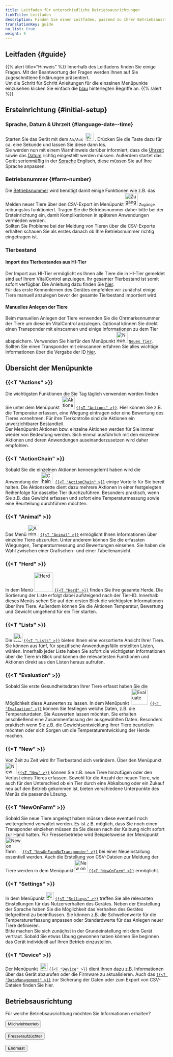 ```yaml
---
title: Leitfaden für unterschiedliche Betriebsausrichtungen
linkTitle: Leitfaden
description: Finden Sie einen Leitfaden, passend zu Ihrer Betriebsausrichtung
translationKey: guide
no_list: true
weight: 5
---
```


## Leitfaden {#guide}

{{% alert title="Hinweis" %}}
Innerhalb des Leitfadens finden Sie einige Fragen. Mit der Beantwortung der Fragen werden Ihnen auf Sie zugeschnittene Erklärungen präsentiert. </br> 
Um die Schritt für Schritt Anleitungen für die einzelnen Menüpunkte einzusehen klicken Sie einfach die [blau](../leitfaden/) hinterlegten Begriffe an. 
{{% /alert %}}

## Ersteinrichtung {#initial-setup}

### Sprache, Datum & Uhrzeit {#language-date--time}

Starten Sie das Gerät mit dem `An/Aus` &nbsp;<img src="/icons/gear.svg" width="25" align="bottom" alt="Aktionskette" />&nbsp;. Drücken Sie die Taste dazu für ca. eine Sekunde und lassen Sie diese dann los. </br> 
Sie werden nun mit einem Warnhinweis darüber informiert, dass die [Uhrzeit](../../einstellungen/datum-uhrzeit/#to-set-the-time) sowie das [Datum](../../einstellungen/datum-uhrzeit/#to-set-the-date) richtig eingestellt werden müssen. Außerdem startet das Gerät serienmäßig in der [Sprache](../../einstellungen/sprache/#setting-your-language) Englisch, diese müssen Sie auf Ihre Sprache anpassen. 

### Betriebsnummer {#farm-number}

Die [Betriebsnummer](../../einstellungen/betriebsnummer/#set-your-farm-number) wird benötigt damit einige Funktionen wie z.B. das Melden neuer Tiere über den CSV-Export im Menüpunkt <img src="/icons/main/new-on-farm.svg" width="40" align="bottom" alt="Zugänge" /> `Zugänge` reibungslos funktioniert. Tragen Sie die Betriebsnummer daher bitte bei der Ersteinrichtung ein, damit Komplikationen in späteren Anwendungen vermieden werden. </br> 
Sollten Sie Probleme bei der Meldung von Tieren über die CSV-Exporte erhalten schauen Sie als erstes danach ob Ihre Betriebsnummer richtig eingetragen ist.

### Tierbestand

#### Import des Tierbestandes aus HI-Tier

Der Import aus HI-Tier ermöglicht es Ihnen alle Tiere die in HI-Tier gemeldet sind auf Ihrem VitalControl anzulegen. Ihr gesamter Tierbestand ist somit sofort verfügbar. Die Anleitung dazu finden Sie [hier](). </br> 
Für das erste Kennenlernen des Gerätes empfehlen wir zunächst einige Tiere manuell anzulegen bevor der gesamte Tierbestand importiert wird.

#### Manuelles Anlegen der Tiere

Beim manuellen Anlegen der Tiere verwenden Sie die Ohrmarkennummer der Tiere um diese im VitalControl anzulegen. Optional können Sie direkt einen Transponder mit einscannen und einige Informationen zu dem Tier abspeichern. Verwenden Sie hierfür den Menüpunkt <img src="/icons/main/new-animal.svg" width="35" align="bottom" alt="Neues Tier" /> [`Neues Tier`](../../neu/tier/#create-a-new-animal). </br> 
Sollten Sie einen Transponder mit einscannen erfahren Sie alles wichtige Informationen über die Vergabe der ID  [hier](../../einstellungen/tiere-neu-anlegen/#assignment-animal-id).

## Übersicht der Menüpunkte
### {{<T "Actions" >}}

Die wichtigsten Funktionen die Sie Tag täglich verwenden werden finden Sie unter dem Menüpunkt &nbsp;<img src="/icons/actions.svg" width="40" align="bottom" alt="Aktionen" /> [`{{<T "Actions" >}}`](../aktionen/). Hier können Sie z.B. die Temperatur erfassen, eine Wiegung eintragen oder eine Bewertung des Tieres vornehmen. Für ihre Tierkontrolle sind die Aktionen ein unverzichtbarer Bestandteil. </br> 
Der Menüpunkt Aktionen bzw. einzelne Aktionen werden für Sie immer wieder von Bedeutung werden. Sich einmal ausführlich mit den einzelnen Aktionen und deren Anwendungen auseinanderzusetzen wird daher empfohlen. 

### {{<T "ActionChain" >}}

Sobald Sie die einzelnen Aktionen kennengelernt haben wird die Anwendung der  &nbsp;<img src="/icons/actions/action-chain.svg" width="35" align="bottom" alt="Chain of actions" />&nbsp; [`{{<T "ActionChain" >}}`](../aktionskette/#chain-of-actions) einige Vorteile für Sie bereit halten. Die Aktionskette dient dazu mehrere Aktionen in einer festgelegten Reihenfolge für dasselbe Tier durchzuführen. Besonders praktisch, wenn Sie z.B. das Gewicht erfassen und sofort eine Temperaturmessung sowie eine Beurteilung durchführen möchten.

### {{<T "Animal" >}}

Das Menü  <img src="/icons/main/animal.svg" width="35" align="bottom" alt="Animal" /> [`{{<T "Animal" >}}`](../einzeltier/#animal) ermöglicht Ihnen Informationen über einzelne Tiere abzurufen. Unter anderem können Sie die erfassten Wiegungen, Temperaturmessung und Bewertungen einsehen. Sie haben die Wahl zwischen einer Grafischen- und einer Tabellenansicht. 

### {{<T "Herd" >}}

In dem Menü <img src="/icons/main/herd.svg" width="60" align="bottom" alt="Herd" /> [`{{<T "Herd" >}}`](../herde/#herd) finden Sie ihre gesamte Herde. Die Sortierung der Liste erfolgt dabei aufsteigend nach der Tier-ID. Innerhalb dieses Menüs sehen Sie auf den ersten Blick die wichtigsten Informationen über ihre Tiere. Außerdem können Sie die Aktionen Temperatur, Bewertung und Gewicht umgehend für ein Tier starten.

### {{<T "Lists" >}}

Die <img src="/icons/main/lists.svg" width="28" align="bottom" alt="Lists" />  [`{{<T "Lists" >}}`](../listen/) bieten Ihnen eine vorsortierte Ansicht Ihrer Tiere. Sie können aus fünf, für spezifische Anwendungsfälle erstellten Listen, wählen. Innerhalb jeder Liste haben Sie sofort die wichtigsten Informationen über die Tiere im Blick und können die relevantesten Funktionen und Aktionen direkt aus den Listen heraus aufrufen. 

### {{<T "Evaluation" >}}

Sobald Sie erste Gesundheitsdaten Ihrer Tiere erfasst haben Sie die Möglichkeit diese Auswerten zu lassen. In dem Menüpunkt &nbsp;<img src="/icons/main/evaluation.svg" width="50" align="bottom" alt="Evaluate" />&nbsp; [`{{<T "Evaluation" >}}`](../auswertung/) können Sie festlegen welche Daten, z.B. die Temperaturdaten, Sie Auswerten lassen möchten. Sie erhalten anschließend eine Zusammenfassung der ausgewählten Daten. Besonders praktisch wenn Sie z.B. die Gewichtsentwicklung Ihrer Tiere beurteilen möchten oder sich Sorgen um die Temperaturentwicklung der Herde machen.

### {{<T "New" >}}

Von Zeit zu Zeit wird Ihr Tierbestand sich verändern. Über den Menüpunkt <img src="/icons/main/new-animal.svg" width="35" align="bottom" alt="New animal" /> [`{{<T "New" >}}`](../neu/) können Sie z.B. neue Tiere hinzufügen oder den Verlust eines Tieres erfassen. Sowohl für die Anzahl der neuen Tiere, wie auch für den Unterschied ob ein Tier durch eine Abkalbung oder ein Zukauf neu auf den Betrieb gekommen ist, bieten verschiedene Unterpunkte des Menüs die passende Lösung. 

### {{<T "NewOnFarm" >}}

Sobald Sie neue Tiere angelegt haben müssen diese eventuell noch weitergehend verwaltet werden. Es ist z.B. möglich, dass Sie noch einen Transponder einziehen müssen da Sie diesen nach der Kalbung nicht sofort zur Hand hatten. Für Fresserbetriebe wird Beispielsweise der Menüpunkt <img src="/icons/registration/new-on-farm-no-transponder.svg" width="50" align="bottom" alt="New on farm, no transponder" /> [`{{<T "NewOnFarmNoTransponder" >}}`](../zugaenge/zukaeufe-kein-transponder/#new-on-farm-no-transponder) bei einer Neueinstallung essentiell werden. Auch die Erstellung von CSV-Dateien zur Meldung der Tiere werden in dem Menüpunkt <img src="/icons/main/new-on-farm.svg" width="40" align="bottom" alt="New on farm" /> [`{{<T "NewOnFarm" >}}`](../zugaenge/) ermöglicht.

### {{<T "Settings" >}}

In dem Menüpunkt <img src="/icons/gear.svg" width="25" align="bottom" alt="Settings" /> [`{{<T "Settings" >}}`](../einstellungen/) treffen Sie alle relevanten Einstellungen für das Nutzerverhalten des Gerätes. Neben der Einstellung der Sprache haben Sie die Möglichkeit das Verhalten des Gerätes tiefgreifend zu beeinflussen. Sie können z.B. die Schwellenwerte für die Temperaturerfassung anpassen oder Standardwerte für das Anlegen neuer Tiere definieren. </br> 
Bitte machen Sie sich zunächst in der Grundeinstellung mit dem Gerät vertraut. Sobald Sie etwas Übung gewonnen haben können Sie beginnen das Gerät individuell auf Ihren Betrieb einzustellen.

### {{<T "Device" >}}

Der Menüpunkt &nbsp;<img src="/icons/device.svg" width="23" align="bottom" alt="Device" /> [`{{<T "Device" >}}`](../geraet/) dient Ihnen dazu z.B. Informationen über das Gerät abzurufen oder die Firmware zu aktualisieren. Auch das [`{{<T "DataManagement" >}}`](../geraet/datenmanagement/) zur Sicherung der Daten oder zum Export von CSV-Dateien finden Sie hier. 


## Betriebsausrichtung

<p>Für welche Betriebsausrichtung möchten Sie Informationen erhalten?</p>
<button onclick="showMilk()">Milchviehbetrieb</button>
</br>
</br>
<button onclick="showCalfs()">Fresseraufzüchter</button>
</br>
</br>
<button onclick="showBeef()">Endmast</button>

<div id="response"></div>

<script>
function showMilk(fileName) {
  window.location.href = "dairy-farm";
}

function showCalfs(fileName) {
  window.location.href = "beef";
}

async function showBeef() {
  window.location.href = "";
}
</script>
